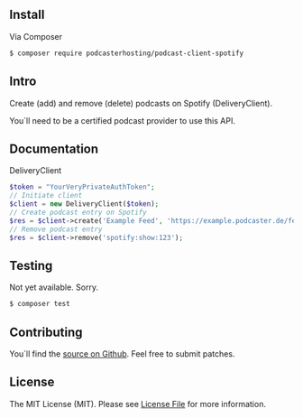 ## Install

Via Composer

``` bash
$ composer require podcasterhosting/podcast-client-spotify
```


## Intro

Create (add) and remove (delete) podcasts on Spotify (DeliveryClient). 

You´ll need to be a certified podcast provider to use this API.


## Documentation

DeliveryClient

``` php
$token = "YourVeryPrivateAuthToken";
// Initiate client
$client = new DeliveryClient($token);
// Create podcast entry on Spotify
$res = $client->create('Example Feed', 'https://example.podcaster.de/feed.rss');
// Remove podcast entry
$res = $client->remove('spotify:show:123');
```


## Testing

Not yet available. Sorry.

``` bash
$ composer test
```


## Contributing

You´ll find the [source on Github](https://github.com/podcasthosting/podcast-client-spotify). Feel free to submit patches. 

## License

The MIT License (MIT). Please see [License File](LICENSE) for more information.
